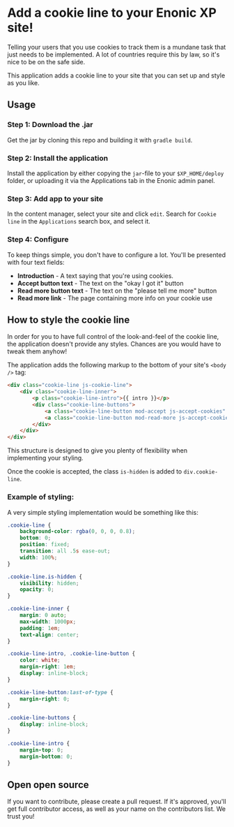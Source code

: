 # Add a cookie line to your Enonic XP site!

Telling your users that you use cookies to track them is a mundane task that
just needs to be implemented. A lot of countries require this by law, so it's
nice to be on the safe side.

This application adds a cookie line to your site that you can set up and style
as you like.

## Usage

### Step 1: Download the .jar

Get the jar by cloning this repo and building it with `gradle build`.

### Step 2: Install the application

Install the application by either copying the `jar`-file to your
`$XP_HOME/deploy` folder, or uploading it via the Applications tab in the
Enonic admin panel.

### Step 3: Add app to your site

In the content manager, select your site and click `edit`. Search for
`Cookie line` in the `Applications` search box, and select it.

### Step 4: Configure

To keep things simple, you don't have to configure a lot. You'll be presented
with four text fields:

- **Introduction** - A text saying that you're using cookies.
- **Accept button text** - The text on the "okay I got it" button
- **Read more button text** - The text on the "please tell me more" button
- **Read more link** - The page containing more info on your cookie use

## How to style the cookie line

In order for you to have full control of the look-and-feel of the cookie line,
the application doesn't provide any styles. Chances are you would have to tweak
them anyhow!

The application adds the following markup to the bottom of your site's
`<body />` tag:

```html
<div class="cookie-line js-cookie-line">
    <div class="cookie-line-inner">
        <p class="cookie-line-intro">{{ intro }}</p>
        <div class="cookie-line-buttons">
            <a class="cookie-line-button mod-accept js-accept-cookies" href="#cookie-line-accept">{{ accept button }}</a>
            <a class="cookie-line-button mod-read-more js-accept-cookies" href="{{ read more link}}">{{ read more button }}</a>
        </div>
    </div>
</div>
```

This structure is designed to give you plenty of flexibility when implementing your styling.

Once the cookie is accepted, the class `is-hidden` is added to `div.cookie-line`.

### Example of styling:

A very simple styling implementation would be something like this:

```css
.cookie-line {
    background-color: rgba(0, 0, 0, 0.8);
    bottom: 0;
    position: fixed;
    transition: all .5s ease-out;
    width: 100%;
}

.cookie-line.is-hidden {
    visibility: hidden;
    opacity: 0;
}

.cookie-line-inner {
    margin: 0 auto;
    max-width: 1000px;
    padding: 1em;
    text-align: center;
}

.cookie-line-intro, .cookie-line-button {
    color: white;
    margin-right: 1em;
    display: inline-block;
}

.cookie-line-button:last-of-type {
    margin-right: 0;
}

.cookie-line-buttons {
    display: inline-block;
}

.cookie-line-intro {
    margin-top: 0;
    margin-bottom: 0;
}
```

## Open open source

If you want to contribute, please create a pull request. If it's approved,
you'll get full contributor access, as well as your name on the contributors
list. We trust you!
